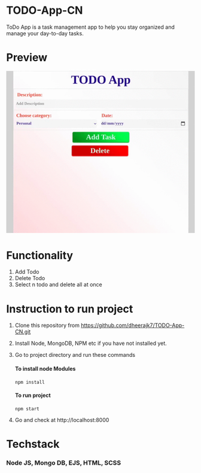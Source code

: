 # TODO-App-CN

ToDo App is a task management app to help you stay organized and manage your day-to-day tasks.

# Preview

![preview image](./assets/images/preview.gif)

# Functionality

1. Add Todo
2. Delete Todo
3. Select n todo and delete all at once

# Instruction to run project

1. Clone this repository from https://github.com/dheerajk7/TODO-App-CN.git
2. Install Node, MongoDB, NPM etc if you have not installed yet.
3. Go to project directory and run these commands

   #### To install node Modules

   ```
   npm install
   ```

   #### To run project

   ```
   npm start
   ```

4. Go and check at http://localhost:8000

# Techstack

### Node JS, Mongo DB, EJS, HTML, SCSS

